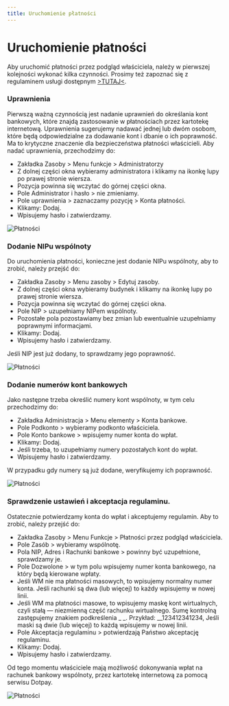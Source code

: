 ```yaml
---
title: Uruchomienie płatności
---
```

# Uruchomienie płatności

Aby uruchomić płatności przez podgląd właściciela, należy w pierwszej kolejności wykonać kilka czynności. Prosimy też zapoznać się z regulaminem usługi dostępnym [>TUTAJ<](https://docs.google.com/document/d/1PemdnnfQCmwqsxqHocUK33E_WHUoHukVCt7pBFn85fE/).

### Uprawnienia

Pierwszą ważną czynnością jest nadanie uprawnień do określania kont bankowych, które znajdą zastosowanie w płatnościach przez kartotekę internetową. Uprawnienia sugerujemy nadawać jednej lub dwóm osobom, które będą odpowiedzialne za dodawanie kont i dbanie o ich poprawność. Ma to krytyczne znaczenie dla bezpieczeństwa płatności właścicieli. Aby nadać uprawnienia, przechodzimy do:

- Zakładka Zasoby > Menu funkcje > Administratorzy
- Z dolnej części okna wybieramy administratora i klikamy na ikonkę lupy po prawej stronie wiersza.
- Pozycja powinna się wczytać do górnej części okna.
- Pole Administrator i hasło > nie zmieniamy.
- Pole uprawnienia > zaznaczamy pozycję > Konta płatności.
- Klikamy: Dodaj.
- Wpisujemy hasło i zatwierdzamy.

![Płatności](platnosci1.gif)

### Dodanie NIPu wspólnoty

Do uruchomienia płatności, konieczne jest dodanie NIPu wspólnoty, aby to zrobić, należy przejść do:

- Zakładka Zasoby > Menu zasoby > Edytuj zasoby.
- Z dolnej części okna wybieramy budynek i klikamy na ikonkę lupy po prawej stronie wiersza.
- Pozycja powinna się wczytać do górnej części okna.
- Pole NIP > uzupełniamy NIPem wspólnoty.
- Pozostałe pola pozostawiamy bez zmian lub ewentualnie uzupełniamy poprawnymi informacjami.
- Klikamy: Dodaj.
- Wpisujemy hasło i zatwierdzamy.

Jeśli NIP jest już dodany, to sprawdzamy jego poprawność.

![Płatności](platnosci2.gif)

### Dodanie numerów kont bankowych

Jako następne trzeba określić numery kont wspólnoty, w tym celu przechodzimy do:

- Zakładka Administracja > Menu elementy > Konta bankowe.
- Pole Podkonto > wybieramy podkonto właściciela.
- Pole Konto bankowe > wpisujemy numer konta do wpłat.
- Klikamy: Dodaj.
- Jeśli trzeba, to uzupełniamy numery pozostałych kont do wpłat.
- Wpisujemy hasło i zatwierdzamy.

W przypadku gdy numery są już dodane, weryfikujemy ich poprawność.

![Płatności](platnosci3.gif)

### Sprawdzenie ustawień i akceptacja regulaminu.

Ostatecznie potwierdzamy konta do wpłat i akceptujemy regulamin. Aby to zrobić, należy przejść do:

- Zakładka Zasoby > Menu Funkcje > Płatności przez podgląd właściciela.
- Pole Zasób > wybieramy wspólnotę.
- Pola NIP, Adres i Rachunki bankowe > powinny być uzupełnione, sprawdzamy je.
- Pole Dozwolone > w tym polu wpisujemy numer konta bankowego, na który będą kierowane wpłaty.
- Jeśli WM nie ma płatności masowych, to wpisujemy normalny numer konta. Jeśli rachunki są dwa (lub więcej) to każdy wpisujemy w nowej linii.
- Jeśli WM ma płatności masowe, to wpisujemy maskę kont wirtualnych, czyli stałą — niezmienną część rachunku wirtualnego. Sumę kontrolną zastępujemy znakiem podkreślenia _ _. Przykład: __123412341234, Jeśli maski są dwie (lub więcej) to każdą wpisujemy w nowej linii.
- Pole Akceptacja regulaminu > potwierdzają Państwo akceptację regulaminu.
- Klikamy: Dodaj.
- Wpisujemy hasło i zatwierdzamy.

Od tego momentu właściciele mają możliwość dokonywania wpłat na rachunek bankowy wspólnoty, przez kartotekę internetową za pomocą serwisu Dotpay.

![Płatności](platnosci4.gif)